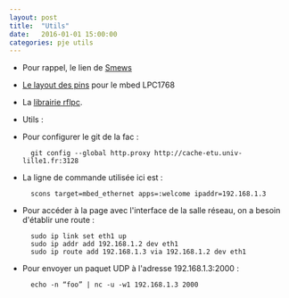 ```yaml
---
layout: post
title:  "Utils"
date:   2016-01-01 15:00:00
categories: pje utils
---
```

* Pour rappel, le lien de [Smews][smews-gh]
* [Le layout des pins][pins] pour le mbed LPC1768
* La [librairie rflpc][rflpc-gh].

* Utils :
* Pour configurer le git de la fac : 

		git config --global http.proxy http://cache-etu.univ-lille1.fr:3128

* La ligne de commande utilisée ici est :

		scons target=mbed_ethernet apps=:welcome ipaddr=192.168.1.3

* Pour accéder à la page avec l'interface de la salle réseau, on a besoin d'établir une route :

		sudo ip link set eth1 up
		sudo ip addr add 192.168.1.2 dev eth1
		sudo ip route add 192.168.1.3 via 192.168.1.2 dev eth1

* Pour envoyer un paquet UDP à l'adresse 192.168.1.3:2000 :

		echo -n “foo” | nc -u -w1 192.168.1.3 2000

[pins]:     	https://developer.mbed.org/users/screamer/code/mbed/file/667d61c9177b/PinNames.h
[rflpc-gh]:   	https://github.com/hauspie/rflpc
[smews-gh]: 	https://github.com/SquierDotQn/smews
